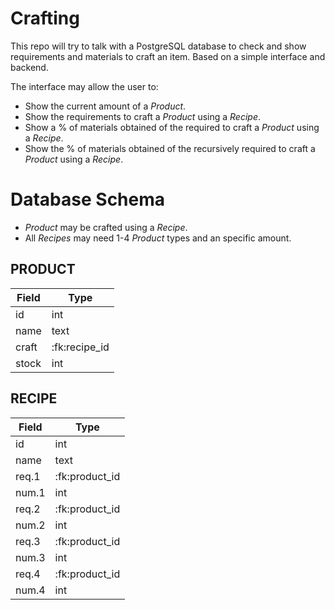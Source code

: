 # Crafting
This repo will try to talk with a PostgreSQL database to check and show requirements and materials to craft an item.
Based on a simple interface and backend.

The interface may allow the user to:

- Show the current amount of a _Product_.
- Show the requirements to craft a _Product_ using a _Recipe_.
- Show a % of materials obtained of the required to craft a _Product_ using a _Recipe_.
- Show the % of materials obtained of the recursively required to craft a _Product_ using a _Recipe_.

# Database Schema

- _Product_ may be crafted using a _Recipe_.
- All _Recipes_ may need 1-4 _Product_ types and an specific amount.

## PRODUCT

| Field | Type          |
|-------|---------------|
| id    | int           |
| name  | text          | 
| craft | :fk:recipe_id |
| stock | int           |

## RECIPE

| Field | Type           |
|-------|----------------|
| id    | int            |
| name  | text           |
| req.1 | :fk:product_id |
| num.1 | int            |
| req.2 | :fk:product_id |
| num.2 | int            |
| req.3 | :fk:product_id |
| num.3 | int            |
| req.4 | :fk:product_id |
| num.4 | int            |

